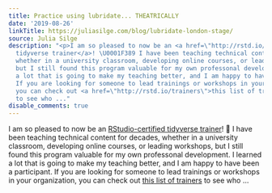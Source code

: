 ```yaml
---
title: Practice using lubridate... THEATRICALLY
date: '2019-08-26'
linkTitle: https://juliasilge.com/blog/lubridate-london-stage/
source: Julia Silge
description: "<p>I am so pleased to now be an <a href=\"http://rstd.io/trainers\">RStudio-certified
  tidyverse trainer</a>! \U0001F389 I have been teaching technical content for decades,
  whether in a university classroom, developing online courses, or leading workshops,
  but I still found this program valuable for my own professonal development. I learned
  a lot that is going to make my teaching better, and I am happy to have been a participant.
  If you are looking for someone to lead trainings or workshops in your organization,
  you can check out <a href=\"http://rstd.io/trainers\">this list of trainers</a>
  to see who ..."
disable_comments: true
---
```

<p>I am so pleased to now be an <a href="http://rstd.io/trainers">RStudio-certified tidyverse trainer</a>! 🎉 I have been teaching technical content for decades, whether in a university classroom, developing online courses, or leading workshops, but I still found this program valuable for my own professonal development. I learned a lot that is going to make my teaching better, and I am happy to have been a participant. If you are looking for someone to lead trainings or workshops in your organization, you can check out <a href="http://rstd.io/trainers">this list of trainers</a> to see who ...